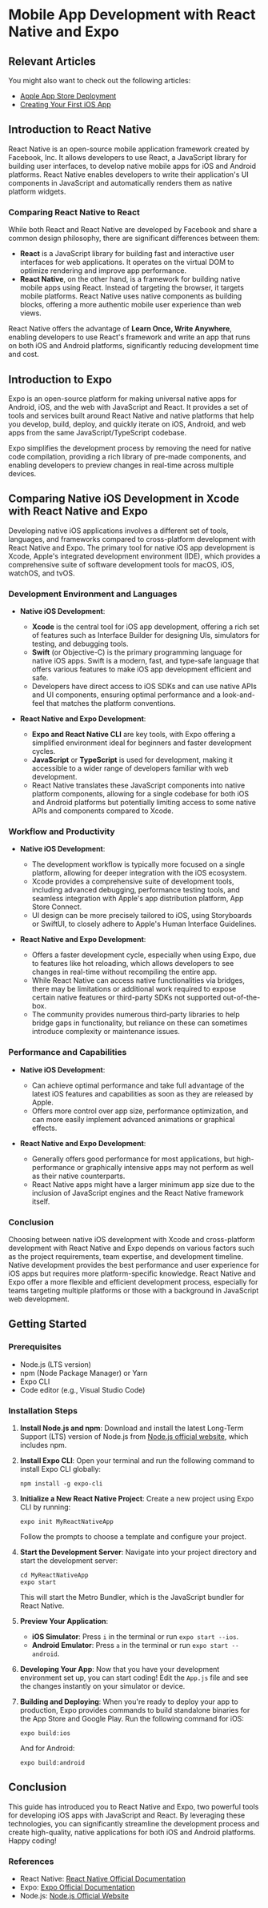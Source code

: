 # Mobile App Development with React Native and Expo

## Relevant Articles
You might also want to check out the following articles:
- [Apple App Store Deployment](https://learning-software-engineering.github.io/Topics/Development_Process/App_Store_Deployment.html)
- [Creating Your First iOS App](https://learning-software-engineering.github.io/Topics/Tech_Stacks/iOS.html)

## Introduction to React Native

React Native is an open-source mobile application framework created by Facebook, Inc. It allows developers to use React, a JavaScript library for building user interfaces, to develop native mobile apps for iOS and Android platforms. React Native enables developers to write their application's UI components in JavaScript and automatically renders them as native platform widgets.

### Comparing React Native to React

While both React and React Native are developed by Facebook and share a common design philosophy, there are significant differences between them:

- **React** is a JavaScript library for building fast and interactive user interfaces for web applications. It operates on the virtual DOM to optimize rendering and improve app performance.
- **React Native**, on the other hand, is a framework for building native mobile apps using React. Instead of targeting the browser, it targets mobile platforms. React Native uses native components as building blocks, offering a more authentic mobile user experience than web views.

React Native offers the advantage of **Learn Once, Write Anywhere**, enabling developers to use React's framework and write an app that runs on both iOS and Android platforms, significantly reducing development time and cost.

## Introduction to Expo

Expo is an open-source platform for making universal native apps for Android, iOS, and the web with JavaScript and React. It provides a set of tools and services built around React Native and native platforms that help you develop, build, deploy, and quickly iterate on iOS, Android, and web apps from the same JavaScript/TypeScript codebase.

Expo simplifies the development process by removing the need for native code compilation, providing a rich library of pre-made components, and enabling developers to preview changes in real-time across multiple devices.

## Comparing Native iOS Development in Xcode with React Native and Expo

Developing native iOS applications involves a different set of tools, languages, and frameworks compared to cross-platform development with React Native and Expo. The primary tool for native iOS app development is Xcode, Apple's integrated development environment (IDE), which provides a comprehensive suite of software development tools for macOS, iOS, watchOS, and tvOS.

### Development Environment and Languages

- **Native iOS Development**:
   - **Xcode** is the central tool for iOS app development, offering a rich set of features such as Interface Builder for designing UIs, simulators for testing, and debugging tools.
   - **Swift** (or Objective-C) is the primary programming language for native iOS apps. Swift is a modern, fast, and type-safe language that offers various features to make iOS app development efficient and safe.
   - Developers have direct access to iOS SDKs and can use native APIs and UI components, ensuring optimal performance and a look-and-feel that matches the platform conventions.

- **React Native and Expo Development**:
   - **Expo and React Native CLI** are key tools, with Expo offering a simplified environment ideal for beginners and faster development cycles.
   - **JavaScript** or **TypeScript** is used for development, making it accessible to a wider range of developers familiar with web development.
   - React Native translates these JavaScript components into native platform components, allowing for a single codebase for both iOS and Android platforms but potentially limiting access to some native APIs and components compared to Xcode.

### Workflow and Productivity

- **Native iOS Development**:
   - The development workflow is typically more focused on a single platform, allowing for deeper integration with the iOS ecosystem.
   - Xcode provides a comprehensive suite of development tools, including advanced debugging, performance testing tools, and seamless integration with Apple's app distribution platform, App Store Connect.
   - UI design can be more precisely tailored to iOS, using Storyboards or SwiftUI, to closely adhere to Apple's Human Interface Guidelines.

- **React Native and Expo Development**:
   - Offers a faster development cycle, especially when using Expo, due to features like hot reloading, which allows developers to see changes in real-time without recompiling the entire app.
   - While React Native can access native functionalities via bridges, there may be limitations or additional work required to expose certain native features or third-party SDKs not supported out-of-the-box.
   - The community provides numerous third-party libraries to help bridge gaps in functionality, but reliance on these can sometimes introduce complexity or maintenance issues.

### Performance and Capabilities

- **Native iOS Development**:
   - Can achieve optimal performance and take full advantage of the latest iOS features and capabilities as soon as they are released by Apple.
   - Offers more control over app size, performance optimization, and can more easily implement advanced animations or graphical effects.

- **React Native and Expo Development**:
   - Generally offers good performance for most applications, but high-performance or graphically intensive apps may not perform as well as their native counterparts.
   - React Native apps might have a larger minimum app size due to the inclusion of JavaScript engines and the React Native framework itself.

### Conclusion

Choosing between native iOS development with Xcode and cross-platform development with React Native and Expo depends on various factors such as the project requirements, team expertise, and development timeline. Native development provides the best performance and user experience for iOS apps but requires more platform-specific knowledge. React Native and Expo offer a more flexible and efficient development process, especially for teams targeting multiple platforms or those with a background in JavaScript web development.


## Getting Started

### Prerequisites

- Node.js (LTS version)
- npm (Node Package Manager) or Yarn
- Expo CLI
- Code editor (e.g., Visual Studio Code)

### Installation Steps

1. **Install Node.js and npm**: Download and install the latest Long-Term Support (LTS) version of Node.js from [Node.js official website](https://nodejs.org/), which includes npm.

2. **Install Expo CLI**:
   Open your terminal and run the following command to install Expo CLI globally:
   ```
   npm install -g expo-cli
   ```

3. **Initialize a New React Native Project**:
   Create a new project using Expo CLI by running:
   ```
   expo init MyReactNativeApp
   ```
   Follow the prompts to choose a template and configure your project.

4. **Start the Development Server**:
   Navigate into your project directory and start the development server:
   ```
   cd MyReactNativeApp
   expo start
   ```
   This will start the Metro Bundler, which is the JavaScript bundler for React Native.

5. **Preview Your Application**:
    - **iOS Simulator**: Press `i` in the terminal or run `expo start --ios`.
    - **Android Emulator**: Press `a` in the terminal or run `expo start --android`.

6. **Developing Your App**:
   Now that you have your development environment set up, you can start coding! Edit the `App.js` file and see the changes instantly on your simulator or device.

7. **Building and Deploying**:
   When you're ready to deploy your app to production, Expo provides commands to build standalone binaries for the App Store and Google Play. Run the following command for iOS:
   ```
   expo build:ios
   ```
   And for Android:
   ```
   expo build:android
   ```

## Conclusion

This guide has introduced you to React Native and Expo, two powerful tools for developing iOS apps with JavaScript and React. By leveraging these technologies, you can significantly streamline the development process and create high-quality, native applications for both iOS and Android platforms. Happy coding!

### References

- React Native: [React Native Official Documentation](https://reactnative.dev/docs/getting-started)
- Expo: [Expo Official Documentation](https://docs.expo.dev/)
- Node.js: [Node.js Official Website](https://nodejs.org/)
